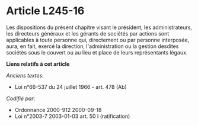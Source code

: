 # Article L245-16

Les dispositions du présent chapitre visant le président, les administrateurs, les directeurs généraux et les gérants de
sociétés par actions sont applicables à toute personne qui, directement ou par personne interposée, aura, en fait, exercé la
direction, l'administration ou la gestion desdites sociétés sous le couvert ou au lieu et place de leurs représentants
légaux.

**Liens relatifs à cet article**

_Anciens textes_:

  - Loi n°66-537 du 24 juillet 1966 - art. 478 (Ab)

_Codifié par_:

  - Ordonnance 2000-912 2000-09-18
  - Loi n°2003-7 2003-01-03 art. 50 I (ratification)
